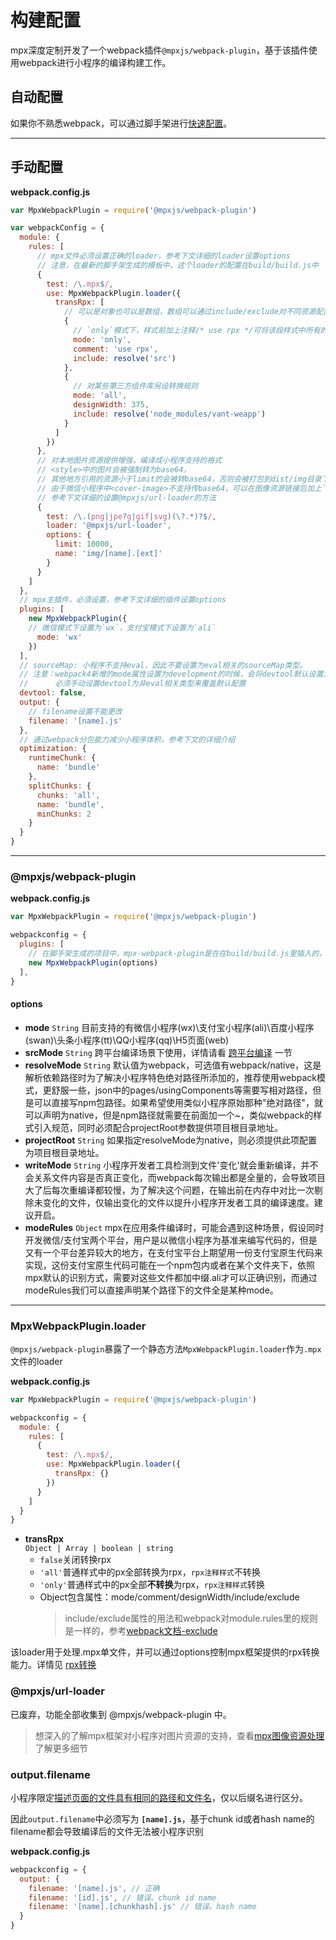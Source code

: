 # 构建配置

mpx深度定制开发了一个webpack插件`@mpxjs/webpack-plugin`，基于该插件使用webpack进行小程序的编译构建工作。

## 自动配置
如果你不熟悉webpack，可以通过脚手架进行[快速配置](../start.md)。

----

## 手动配置

**webpack.config.js**
```js
var MpxWebpackPlugin = require('@mpxjs/webpack-plugin')

var webpackConfig = {
  module: {
    rules: [
      // mpx文件必须设置正确的loader，参考下文详细的loader设置options
      // 注意，在最新的脚手架生成的模板中，这个loader的配置在build/build.js中
      {
        test: /\.mpx$/,
        use: MpxWebpackPlugin.loader({
          transRpx: [
            // 可以是对象也可以是数组，数组可以通过include/exclude对不同资源配置不同的转换
            {
              // `only`模式下，样式前加上注释/* use rpx */可将该段样式中所有的px转换为rpx
              mode: 'only',
              comment: 'use rpx',
              include: resolve('src')
            },
            {
              // 对某些第三方组件库另设转换规则
              mode: 'all',
              designWidth: 375,
              include: resolve('node_modules/vant-weapp')
            }
          ]
        })
      },
      // 对本地图片资源提供增强，编译成小程序支持的格式 
      // <style>中的图片会被强制转为base64，
      // 其他地方引用的资源小于limit的会被转base64，否则会被打包到dist/img目录下通过小程序路径引用
      // 由于微信小程序中<cover-image>不支持传base64，可以在图像资源链接后加上`?fallback`查询字符串强制跳过转base64步骤
      // 参考下文详细的设置@mpxjs/url-loader的方法
      {
        test: /\.(png|jpe?g|gif|svg)(\?.*)?$/,
        loader: '@mpxjs/url-loader',
        options: {
          limit: 10000,
          name: 'img/[name].[ext]'
        }
      }
    ]
  },
  // mpx主插件，必须设置，参考下文详细的插件设置options
  plugins: [
    new MpxWebpackPlugin({
    // 微信模式下设置为`wx`，支付宝模式下设置为`ali`
      mode: 'wx'
    })
  ],
  // sourceMap: 小程序不支持eval，因此不要设置为eval相关的sourceMap类型。
  // 注意：webpack4新增的mode属性设置为development的时候，会将devtool默认设置为eval，
  //      必须手动设置devtool为非eval相关类型来覆盖默认配置
  devtool: false,
  output: {
    // filename设置不能更改
    filename: '[name].js' 
  },
  // 通过webpack分包能力减少小程序体积，参考下文的详细介绍
  optimization: {
    runtimeChunk: {
      name: 'bundle'
    },
    splitChunks: {
      chunks: 'all',
      name: 'bundle',
      minChunks: 2
    }
  }
}
```
----
### @mpxjs/webpack-plugin

**webpack.config.js**
```js
var MpxWebpackPlugin = require('@mpxjs/webpack-plugin')

webpackconfig = {
  plugins: [
    // 在脚手架生成的项目中，mpx-webpack-plugin是在在build/build.js里插入的，但是配置项可以在build/mpx.plugin.conf.js中填写，有简单的注释说明
    new MpxWebpackPlugin(options)
  ],
}
```
#### options

- **mode** `String` 目前支持的有微信小程序(wx)\支付宝小程序(ali)\百度小程序(swan)\头条小程序(tt)\QQ小程序(qq)\H5页面(web)
- **srcMode** `String` 跨平台编译场景下使用，详情请看 [跨平台编译](../platform.md#跨平台编译) 一节
- **resolveMode** `String` 默认值为webpack，可选值有webpack/native，这是解析依赖路径时为了解决小程序特色绝对路径所添加的，推荐使用webpack模式，更舒服一些，json中的pages/usingComponents等需要写相对路径，但是可以直接写npm包路径。如果希望使用类似小程序原始那种"绝对路径"，就可以声明为native，但是npm路径就需要在前面加一个~，类似webpack的样式引入规范，同时必须配合projectRoot参数提供项目根目录地址。
- **projectRoot** `String` 如果指定resolveMode为native，则必须提供此项配置为项目根目录地址。
- **writeMode** `String` 小程序开发者工具检测到文件'变化'就会重新编译，并不会关系文件内容是否真正变化，而webpack每次输出都是全量的，会导致项目大了后每次重编译都较慢，为了解决这个问题，在输出前在内存中对比一次剔除未变化的文件，仅输出变化的文件以提升小程序开发者工具的编译速度。建议开启。
- **modeRules** `Object` mpx在应用条件编译时，可能会遇到这种场景，假设同时开发微信/支付宝两个平台，用户是以微信小程序为基准来编写代码的，但是又有一个平台差异较大的地方，在支付宝平台上期望用一份支付宝原生代码来实现，这份支付宝原生代码可能在一个npm包内或者在某个文件夹下，依照mpx默认的识别方式，需要对这些文件都加中缀.ali才可以正确识别，而通过modeRules我们可以直接声明某个路径下的文件全是某种mode。
----

### MpxWebpackPlugin.loader

`@mpxjs/webpack-plugin`暴露了一个静态方法`MpxWebpackPlugin.loader`作为`.mpx`文件的loader

**webpack.config.js**
```js
var MpxWebpackPlugin = require('@mpxjs/webpack-plugin')

webpackconfig = {
  module: {
    rules: [
      {
        test: /\.mpx$/,
        use: MpxWebpackPlugin.loader({
          transRpx: {}
        })
      }
    ]
  }
}
```

- **transRpx**  
  `Object | Array | boolean | string`
    - `false`关闭转换rpx
    - `'all'`普通样式中的px全部转换为rpx，`rpx注释样式`不转换
    - `'only'`普通样式中的px全部**不转换**为rpx，`rpx注释样式`转换
    - Object包含属性：mode/comment/designWidth/include/exclude
        > include/exclude属性的用法和webpack对module.rules里的规则是一样的，参考[webpack文档-exclude](https://webpack.js.org/configuration/module/#rule-exclude)

该loader用于处理.mpx单文件，并可以通过options控制mpx框架提供的rpx转换能力。详情见 [rpx转换](/single/style-enhance.md#rpx转换)

### @mpxjs/url-loader

已废弃，功能全部收集到 @mpxjs/webpack-plugin 中。

> 想深入的了解mpx框架对小程序对图片资源的支持，查看[mpx图像资源处理](/understanding/resource.md)了解更多细节

### output.filename

小程序限定[描述页面的文件具有相同的路径和文件名](https://developers.weixin.qq.com/miniprogram/dev/framework/structure.html)，仅以后缀名进行区分。

因此`output.filename`中必须写为 **`[name].js`**，基于chunk id或者hash name的filename都会导致编译后的文件无法被小程序识别

**webpack.config.js**
```js
webpackconfig = {
  output: {
    filename: '[name].js', // 正确 
    filename: '[id].js', // 错误。chunk id name
    filename: '[name].[chunkhash].js' // 错误。hash name
  }
}
```
